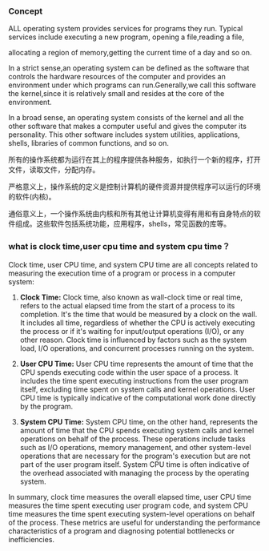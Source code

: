 ### Concept

ALL operating system provides services for programs they run. Typical services include executing a new program, opening a file,reading a file,

allocating a region of memory,getting the current time of a day and so on.

In a strict sense,an operating system can be defined as the software that controls the hardware resources of the computer and provides an environment under which programs can run.Generally,we call this software the kernel,since it is relatively small and resides at the core of the environment.

In a broad sense, an operating system consists of the kernel and all the other
software that makes a computer useful and gives the computer its personality. This
other software includes system utilities, applications, shells, libraries of common
functions, and so on.

所有的操作系统都为运行在其上的程序提供各种服务，如执行一个新的程序，打开文件，读取文件，分配内存。

严格意义上，操作系统的定义是控制计算机的硬件资源并提供程序可以运行的环境的软件(内核)。

通俗意义上，一个操作系统由内核和所有其他让计算机变得有用和有自身特点的软件组成。这些软件包括系统功能，应用程序，shells，常见函数的库等。



### what is clock time,user cpu time and system cpu time？

Clock time, user CPU time, and system CPU time are all concepts related to measuring the execution time of a program or process in a computer system:

1. **Clock Time:** Clock time, also known as wall-clock time or real time, refers to the actual elapsed time from the start of a process to its completion. It's the time that would be measured by a clock on the wall. It includes all time, regardless of whether the CPU is actively executing the process or if it's waiting for input/output operations (I/O), or any other reason. Clock time is influenced by factors such as the system load, I/O operations, and concurrent processes running on the system.

2. **User CPU Time:** User CPU time represents the amount of time that the CPU spends executing code within the user space of a process. It includes the time spent executing instructions from the user program itself, excluding time spent on system calls and kernel operations. User CPU time is typically indicative of the computational work done directly by the program.

3. **System CPU Time:** System CPU time, on the other hand, represents the amount of time that the CPU spends executing system calls and kernel operations on behalf of the process. These operations include tasks such as I/O operations, memory management, and other system-level operations that are necessary for the program's execution but are not part of the user program itself. System CPU time is often indicative of the overhead associated with managing the process by the operating system.

In summary, clock time measures the overall elapsed time, user CPU time measures the time spent executing user program code, and system CPU time measures the time spent executing system-level operations on behalf of the process. These metrics are useful for understanding the performance characteristics of a program and diagnosing potential bottlenecks or inefficiencies.
